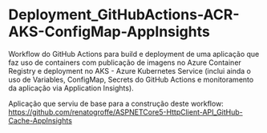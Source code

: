 # Deployment_GitHubActions-ACR-AKS-ConfigMap-AppInsights
Workflow do GitHub Actions para build e deployment de uma aplicação que faz uso de containers com publicação de imagens no Azure Container Registry e deployment no AKS - Azure Kubernetes Service (inclui ainda o uso de Variables, ConfigMap, Secrets do GitHub Actions e monitoramento da aplicação via Application Insights).

Aplicação que serviu de base para a construção deste workflow:
https://github.com/renatogroffe/ASPNETCore5-HttpClient-API_GitHub-Cache-AppInsights
